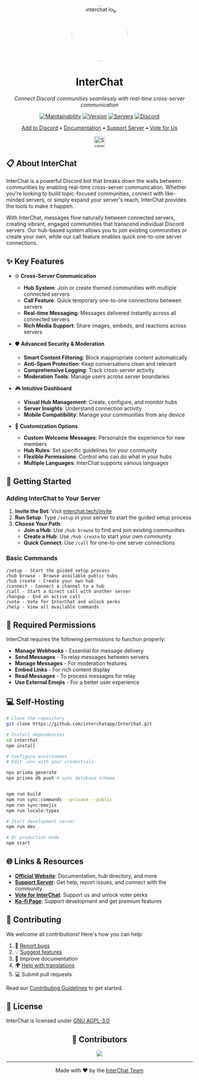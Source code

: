 <div align="center">
  <img src="https://github.com/user-attachments/assets/33f68c3a-67bc-4653-8578-2ab350ac3a75" alt="interchat logo" width="150" height="150" style="border-radius: 50%">

# InterChat

  *Connect Discord communities seamlessly with real-time cross-server communication*

  [![Maintainability](https://api.codeclimate.com/v1/badges/97ca95fdce0e3c2c6146/maintainability)](https://codeclimate.com/github/interchatapp/InterChat/maintainability)
  [![Version](https://img.shields.io/github/package-json/v/interchatapp/interchat?logo=npm&color=fedcba)](https://github.com/interchatapp/InterChat)
  [![Servers](https://top.gg/api/widget/servers/769921109209907241.svg/)](https://top.gg/bot/769921109209907241)
  [![Discord](https://img.shields.io/discord/770256165300338709?style=flat&logo=discord&logoColor=white&label=discord&color=5865F2)](https://discord.gg/cgYgC6YZyX)

  [Add to Discord](https://interchat.tech/invite) • [Documentation](https://interchat.tech/docs) • [Support Server](https://discord.gg/cgYgC6YZyX) • [Vote for Us](https://interchat.tech/vote)

  <a href="https://ko-fi.com/V7V017M8GW"><img src="https://ko-fi.com/img/githubbutton_sm.svg" alt="Support us on Ko-fi" height="30"></a>
</div>

## 📋 About InterChat

InterChat is a powerful Discord bot that breaks down the walls between communities by enabling real-time cross-server communication. Whether you're looking to build topic-focused communities, connect with like-minded servers, or simply expand your server's reach, InterChat provides the tools to make it happen.

With InterChat, messages flow naturally between connected servers, creating vibrant, engaged communities that transcend individual Discord servers. Our hub-based system allows you to join existing communities or create your own, while our call feature enables quick one-to-one server connections.

## ✨ Key Features

<!-- <div align="center">
  <img src="https://your-demo-image-url-here.gif" alt="InterChat Demo" width="600">
</div> -->

- 🌐 **Cross-Server Communication**
  - **Hub System**: Join or create themed communities with multiple connected servers
  - **Call Feature**: Quick temporary one-to-one connections between servers
  - **Real-time Messaging**: Messages delivered instantly across all connected servers
  - **Rich Media Support**: Share images, embeds, and reactions across servers

- 🛡️ **Advanced Security & Moderation**
  - **Smart Content Filtering**: Block inappropriate content automatically
  - **Anti-Spam Protection**: Keep conversations clean and relevant
  - **Comprehensive Logging**: Track cross-server activity
  - **Moderation Tools**: Manage users across server boundaries

- 🎮 **Intuitive Dashboard**
  - **Visual Hub Management**: Create, configure, and monitor hubs
  - **Server Insights**: Understand connection activity
  - **Mobile Compatibility**: Manage your communities from any device

- 🔧 **Customization Options**
  - **Custom Welcome Messages**: Personalize the experience for new members
  - **Hub Rules**: Set specific guidelines for your community
  - **Flexible Permissions**: Control who can do what in your hubs
  - **Multiple Languages**: InterChat supports various languages

## 🚀 Getting Started

### Adding InterChat to Your Server

1. **Invite the Bot**: Visit [interchat.tech/invite](https://interchat.tech/invite)
2. **Run Setup**: Type `/setup` in your server to start the guided setup process
3. **Choose Your Path**:
   - **Join a Hub**: Use `/hub browse` to find and join existing communities
   - **Create a Hub**: Use `/hub create` to start your own community
   - **Quick Connect**: Use `/call` for one-to-one server connections

### Basic Commands

```
/setup - Start the guided setup process
/hub browse - Browse available public hubs
/hub create - Create your own hub
/connect - Connect a channel to a hub
/call - Start a direct call with another server
/hangup - End an active call
/vote - Vote for InterChat and unlock perks
/help - View all available commands
```

## 🔧 Required Permissions

InterChat requires the following permissions to function properly:

- **Manage Webhooks** - Essential for message delivery
- **Send Messages** - To relay messages between servers
- **Manage Messages** - For moderation features
- **Embed Links** - For rich content display
- **Read Messages** - To process messages for relay
- **Use External Emojis** - For a better user experience

## 💻 Self-Hosting

```bash
# Clone the repository
git clone https://github.com/interchatapp/InterChat.git

# Install dependencies
cd interchat
npm install

# Configure environment
# Edit .env with your credentials

npx prisma generate
npx prisma db push # sync database schema


npm run build
npm run sync:commands --private --public
npm run sync:emojis
npm run locale-types

# Start development server
npm run dev

# Or production mode
npm start
```

## 🌐 Links & Resources

- **[Official Website](https://interchat.tech)**: Documentation, hub directory, and more
- **[Support Server](https://discord.gg/cgYgC6YZyX)**: Get help, report issues, and connect with the community
- **[Vote for InterChat](https://top.gg/bot/769921109209907241/vote)**: Support us and unlock voter perks
- **[Ko-fi Page](https://ko-fi.com/interchat)**: Support development and get premium features

## 🤝 Contributing

We welcome all contributions! Here's how you can help:

1. 🐛 [Report bugs](https://github.com/interchatapp/InterChat/issues)
2. 💡 [Suggest features](https://github.com/interchatapp/InterChat/issues)
3. 📝 Improve documentation
4. 🌍 [Help with translations](https://crowdin.com/project/interchat)
5. 💻 Submit pull requests

Read our [Contributing Guidelines](CONTRIBUTING.md) to get started.

## 📜 License

InterChat is licensed under [GNU AGPL-3.0](LICENSE)

<div align="center">

## 💖 Contributors

<a href="https://github.com/interchatapp/interchat/graphs/contributors">
  <img src="https://contrib.rocks/image?repo=interchatapp/interchat" />
</a>

---

Made with ❤️ by the [InterChat Team](https://github.com/orgs/interchatapp/people)

</div>
